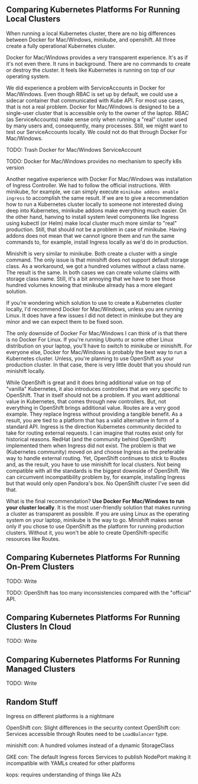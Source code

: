 ## Comparing Kubernetes Platforms For Running Local Clusters

When running a local Kubernetes cluster, there are no big differences between Docker for Mac/Windows, minikube, and openshift. All three create a fully operational Kubernetes cluster.

Docker for Mac/Windows provides a very transparent experience. It's as if it's not even there. It runs in background. There are no commands to create or destroy the cluster. It feels like Kubernetes is running on top of our operating system.

We did experience a problem with ServiceAccounts in Docker for Mac/Windows. Even though RBAC is set up by default, we could use a sidecar container that communicated with Kube API. For most use cases, that is not a real problem. Docker for Mac/Windows is designed to be a single-user cluster that is accessible only to the owner of the laptop. RBAC (as ServiceAccounts) make sense only when running a "real" cluster used by many users and, consequently, many processes. Still, we might want to test our ServiceAccounts locally. We could not do that through Docker For Mac/Windows.

TODO: Trash Docker for Mac/Windows ServiceAccount

TODO: Docker for Mac/Windows provides no mechanism to specify k8s version

Another negative experience with Docker For Mac/Windows was installation of Ingress Controller. We had to follow the official instructions. With minikube, for example, we can simply execute `minikube addons enable ingress` to accomplish the same result. If we are to give a recommendation how to run a Kubernetes cluster locally to someone not interested diving deep into Kubernetes, minikube addons make everything much easier. On the other hand, hanving to install system level components like Ingress using kubectl (or Helm) make local cluster much more similar to "real" production. Still, that should not be a problem in case of minikube. Having addons does not mean that we cannot ignore them and run the same commands to, for example, install Ingress locally as we'd do in production.

Minishift is very similar to minikube. Both create a cluster with a single command. The only issue is that minishift does not support default storage class. As a workaround, we got a hundred volumes without a class name. The result is the same. In both cases we can create volume claims with storage class name. Still, it's a bit annoying that we have to see those hundred volumes knowing that minikube already has a more elegant solution.

If you're wondering which solution to use to create a Kubernetes cluster locally, I'd recommend Docker for Mac/Windows, unless you are running Linux. It does have a few issues I did not detect in minikube but they are minor and we can expect them to be fixed soon.

The only downside of Docker For Mac/Windows I can think of is that there is no Docker For Linux. If you're running Ubuntu or some other Linux distribution on your laptop, you'll have to switch to minikube or minishift. For everyone else, Docker for Mac/Windows is probably the best way to run a Kubernetes cluster. Unless, you're planning to use OpenShift as your production cluster. In that case, there is very little doubt that you should run minishift locally.

While OpenShift is great and it does bring additional value on top of "vanilla" Kubernetes, it also introduces controllers that are very specific to OpenShift. That in itself should not be a problem. If you want additional value in Kubernetes, that comes through new controllers. But, not everything in OpenShift brings additional value. Routes are a very good example. They replace Ingress without providing a tangible benefit. As a result, you are tied to a platform that has a valid alternative in form of a standard API. Ingress is the direction Kubernetes community decided to take for routing external requests. I can imagine that routes exist only for historical reasons. RedHat (and the community behind OpenShift) implemented them when Ingress did not exist. The problem is that we (Kubernetes community) moved on and choose Ingress as the preferable way to handle external routing. Yet, OpenShift continues to stick to Routes and, as the result, you have to use minishift for local clusters. Not being compatible with all the standards is the biggest downside of OpenShift. We can circumvent incompatibility problem by, for example, installing Ingress but that would only open Pandora's box. No OpenShift cluster I've seen did that.

What is the final recommendation? **Use Docker For Mac/Windows to run your cluster locally**. It is the most user-friendly solution that makes running a cluster as transparent as possible. If you are using Linux as the operating system on your laptop, minikube is the way to go. Minishift makes sense only if you chose to use OpenShift as the platform for running production clusters. Without it, you won't be able to create OpenShift-specific resources like Routes.

## Comparing Kubernetes Platforms For Running On-Prem Clusters

TODO: Write

TODO: OpenShift has too many inconsistencies compared with the "official" API.

## Comparing Kubernetes Platforms For Running Clusters In Cloud

TODO: Write

## Comparing Kubernetes Platforms For Running Managed Clusters

TODO: Write

## Random Stuff

Ingress on different platforms is a nightmare

OpenShift con: Slight differences in the security context
OpenShift con: Services accessible through Routes need to be `LoadBalancer` type.

minishift con: A hundred volumes instead of a dynamic StorageClass

GKE con: The default Ingress forces Services to publish NodePort making it incompatible with YAMLs created for other platforms

kops: requires understanding of things like AZs